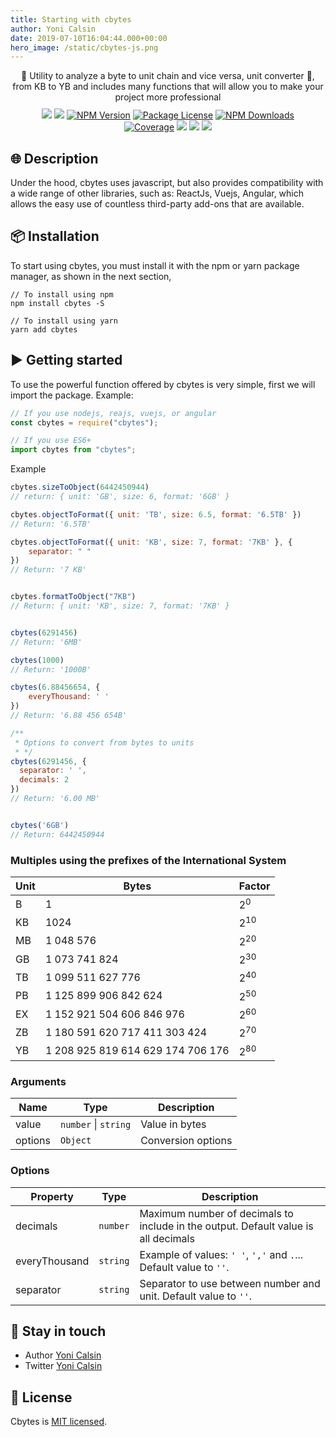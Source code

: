 ```yaml
---
title: Starting with cbytes
author: Yoni Calsin
date: 2019-07-10T16:04:44.000+00:00
hero_image: /static/cbytes-js.png
---
```



<p align="center" style="max-width: 600px; margin: 10px auto;">
🎁 Utility to analyze a byte to unit chain and vice versa, unit converter ‍🌈, from KB to YB and includes many functions that will allow you to make your project more professional
</p>
<p align="center" style="max-width: 450px; margin: auto;">
   <a href="https://github.com/yonicb/cbytes"><img src="https://img.shields.io/badge/all_contributors-1-orange.svg?style=flat-square" /></a>
   <a href="https://github.com/yonicb/cbytes"><img src="https://img.shields.io/spiget/stars/1000?color=brightgreen&label=Star&logo=github" /></a>
   <a href="https://www.npmjs.com/cbytes" target="_blank">
   <img src="https://img.shields.io/npm/v/cbytes" alt="NPM Version" /></a>
   <a href="https://www.npmjs.com/cbytes" target="_blank">
   <img src="https://img.shields.io/npm/l/cbytes" alt="Package License" /></a>
   <a href="https://www.npmjs.com/cbytes" target="_blank">
   <img src="https://img.shields.io/npm/dm/cbytes" alt="NPM Downloads" /></a>
   <a href="https://github.com/yonicb/cbytes" target="_blank">
   <img src="https://s3.amazonaws.com/assets.coveralls.io/badges/coveralls_95.svg" alt="Coverage" /></a>
   <a href="https://github.com/yonicb/cbytes"><img src="https://img.shields.io/badge/Github%20Page-cbytes-yellow?style=flat-square&logo=github" /></a>
   <a href="https://github.com/yonicb"><img src="https://img.shields.io/badge/Author-Yoni%20Calsin-blueviolet?style=flat-square&logo=appveyor" /></a>
   <a href="https://twitter.com/yonicalsin" target="_blank">
   <img src="https://img.shields.io/twitter/follow/yonicalsin.svg?style=social&label=Follow"></a>
</p>

## 🌐 Description

<p>
Under the hood, cbytes uses javascript, but also provides compatibility with a wide range of other libraries, such as: ReactJs, Vuejs, Angular, which allows the easy use of countless third-party add-ons that are available.
</p>

## 📦 Installation
<p>
To start using cbytes, you must install it with the npm or yarn package manager, as shown in the next section,
</p>

``` properties
// To install using npm
npm install cbytes -S

// To install using yarn
yarn add cbytes
```

## ▶️ Getting started
<p>
To use the powerful function offered by cbytes is very simple, first we will import the package. Example:</p>

```js
// If you use nodejs, reajs, vuejs, or angular
const cbytes = require("cbytes");

// If you use ES6+
import cbytes from "cbytes";
```

<p>
Example
</p>


```js
cbytes.sizeToObject(6442450944)
// return: { unit: 'GB', size: 6, format: '6GB' }

cbytes.objectToFormat({ unit: 'TB', size: 6.5, format: '6.5TB' })
// Return: '6.5TB'

cbytes.objectToFormat({ unit: 'KB', size: 7, format: '7KB' }, {
    separator: " "
})
// Return: '7 KB'


cbytes.formatToObject("7KB")
// Return: { unit: 'KB', size: 7, format: '7KB' }


cbytes(6291456)
// Return: '6MB'

cbytes(1000)
// Return: '1000B'

cbytes(6.88456654, {
    everyThousand: ' '
})
// Return: '6.88 456 654B'

/**
 * Options to convert from bytes to units
 * */
cbytes(6291456, {
  separator: ' ',
  decimals: 2
})
// Return: '6.00 MB'


cbytes('6GB')
// Return: 6442450944

```

### Multiples using the prefixes of the International System

| Unit  | Bytes                             | Factor        |
|----|-----------------------------------|---------------|
| B  |                 1                 | 2<sup>0</sup> |
| KB |                1024               | 2<sup>10</sup> |
| MB |             1 048 576             | 2<sup>20</sup> |
| GB |           1 073 741 824           | 2<sup>30</sup> |
| TB |         1 099 511 627 776         | 2<sup>40</sup> |
| PB |       1 125 899 906 842 624       | 2<sup>50</sup> |
| EX |     1 152 921 504 606 846 976     | 2<sup>60</sup> |
| ZB |   1 180 591 620 717 411 303 424   | 2<sup>70</sup> |
| YB | 1 208 925 819 614 629 174 706 176 | 2<sup>80</sup> |

### Arguments

| Name    | Type     | Description        |
|---------|----------|--------------------|
| value   | `number` \| `string` | Value in bytes     |
| options | `Object` | Conversion options |

### Options

| Property          | Type   | Description                                                                             |
|-------------------|--------|-----------------------------------------------------------------------------------------|
| decimals | `number` | Maximum number of decimals to include in the output. Default value is all decimals |
| everyThousand | `string` | Example of values: `' '`, `','` and `.`... Default value to `''`. |
| separator | `string` | Separator to use between number and unit. Default value to `''`. |


## 🎩 Stay in touch

* Author [Yoni Calsin](https://github.com/yonicb)
* Twitter [Yoni Calsin](https://twitter.com/yonicalsin)

## 📜 License

Cbytes is [MIT licensed](LICENSE).
